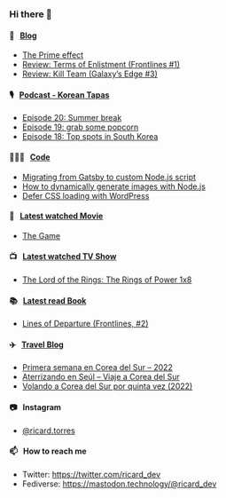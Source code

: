 ### Hi there 👋

#### 📝 &nbsp;&nbsp;[Blog](https://ricard.blog)

- [The Prime effect](https://ricard.blog/rant/the-prime-effect/)
- [Review: Terms of Enlistment (Frontlines #1)](https://ricard.blog/review/terms-of-enlistment/)
- [Review: Kill Team (Galaxy’s Edge #3)](https://ricard.blog/review/kill-team/)

#### 🎙 &nbsp;&nbsp;[Podcast - Korean Tapas](https://koreantapas.show/)

- [Episode 20: Summer break](https://anchor.fm/korean-tapas/episodes/Episode-20-Summer-break-e1m0mtv)
- [Episode 19: grab some popcorn](https://anchor.fm/korean-tapas/episodes/Episode-19-grab-some-popcorn-e1l68ul)
- [Episode 18: Top spots in South Korea](https://anchor.fm/korean-tapas/episodes/Episode-18-Top-spots-in-South-Korea-e1k57la)

#### 👨🏻‍💻 &nbsp;&nbsp;[Code](https://ricard.dev)

- [Migrating from Gatsby to custom Node.js script](https://ricard.dev/migrating-from-gatsby-to-custom-node-js-script/)
- [How to dynamically generate images with Node.js](https://ricard.dev/how-to-dynamically-generate-images-with-node-js/)
- [Defer CSS loading with WordPress](https://ricard.dev/defer-css-loading-with-wordpress/)

#### 🍿 &nbsp;&nbsp;[Latest watched Movie](https://quicoto.github.io/reviews/movies/)

- [The Game](https://quicoto.github.io/reviews/movies/the-game/)

#### 📺 &nbsp;&nbsp;[Latest watched TV Show](https://quicoto.github.io/reviews/tv-shows)

- [The Lord of the Rings: The Rings of Power 1x8](https://quicoto.github.io/reviews/tv-shows/the-lord-of-the-rings-the-rings-of-power/1x8)

#### 📚 &nbsp;&nbsp;[Latest read Book](https://ricard.blog/books/)

- [Lines of Departure (Frontlines, #2)](https://www.goodreads.com/review/show/4926241592?utm_medium=api&amp;utm_source=rss)

#### ✈️ &nbsp;&nbsp;[Travel Blog](https://www.quicoto.com/)

- [Primera semana en Corea del Sur – 2022](https://www.quicoto.com/primera-semana-corea-del-sur-2022/)
- [Aterrizando en Seúl – Viaje a Corea del Sur](https://www.quicoto.com/viaje-corea-del-sur-aterrizando-en-seul/)
- [Volando a Corea del Sur por quinta vez (2022)](https://www.quicoto.com/volando-a-corea-del-sur-por-quinta-vez-2022/)

#### 📷 &nbsp;&nbsp;Instagram
- [@ricard.torres](https://www.instagram.com/ricard.torres/)

#### 📫 &nbsp;&nbsp;How to reach me

- Twitter: https://twitter.com/ricard_dev
- Fediverse: https://mastodon.technology/@ricard_dev
